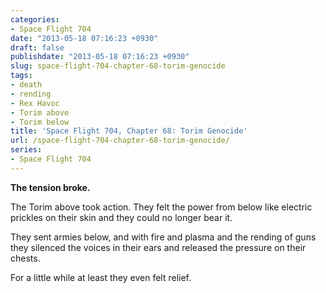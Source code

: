 ```yaml
---
categories:
- Space Flight 704
date: "2013-05-18 07:16:23 +0930"
draft: false
publishdate: "2013-05-18 07:16:23 +0930"
slug: space-flight-704-chapter-68-torim-genocide
tags:
- death
- rending
- Rex Havoc
- Torim above
- Torim below
title: 'Space Flight 704, Chapter 68: Torim Genocide'
url: /space-flight-704-chapter-68-torim-genocide/
series:
- Space Flight 704
---
```

**The tension broke.**

The Torim above took action. They felt the power from below like
electric prickles on their skin and they could no longer bear it.

They sent armies below, and with fire and plasma and the rending of guns
they silenced the voices in their ears and released the pressure on
their chests.

For a little while at least they even felt relief.
